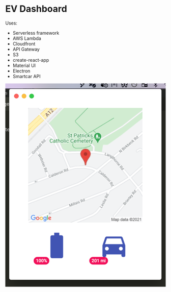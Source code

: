 # EV Dashboard

Uses:

* Serverless framework
* AWS Lambda
* Cloudfront
* API Gateway
* S3
* create-react-app
* Material UI
* Electron
* Smartcar API

![Screenshot](https://github.com/kslat3r/ev-dashboard/raw/master/screenshot.png "Screenshot")
